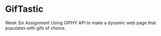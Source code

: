 # GifTastic
Week Six Assignment Using GIPHY API to make a dynamic web page that populates with gifs of choice.
